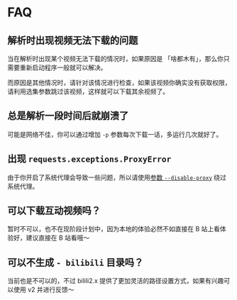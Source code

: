 # FAQ

## 解析时出现视频无法下载的问题

当在解析时出现某个视频无法下载的情况时，如果原因是 「啥都木有」，那么你只需要重新启动程序一般就可以解决。

而原因是其他情况时，请针对该情况进行检查，如果该视频你确实没有获取权限，请利用选集参数跳过该视频，这样就可以下载其余视频了。

## 总是解析一段时间后就崩溃了

可能是网络不佳，你可以通过增加 `-p` 参数每次下载一话，多运行几次就好了。

## 出现 `requests.exceptions.ProxyError`

由于你开启了系统代理会导致一些问题，所以请使用[参数 `--disable-proxy`](../cli/#绕过系统代理) 绕过系统代理。

## 可以下载互动视频吗？

暂时不可以，也不在现阶段计划中，因为本地的体验必然不如直接在 B 站上看体验好，建议直接在 B 站看哦～

## 可以不生成 `- bilibili` 目录吗？

当前也是不可以的，不过 bilili2.x 提供了更加灵活的路径设置方式，如果有兴趣可以使用 v2 并进行反馈～
